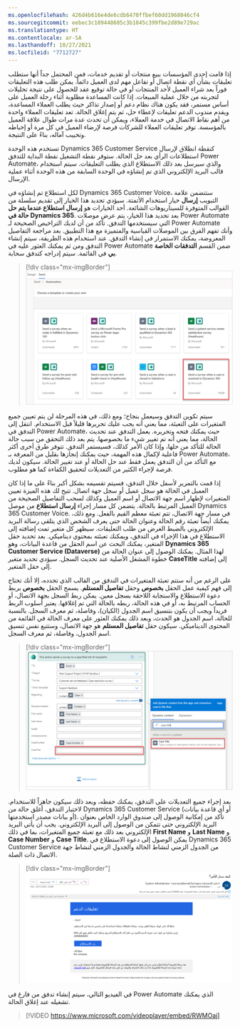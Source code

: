 ```yaml
---
ms.openlocfilehash: 426d4b616e4de6cdb6470ffbef60dd1968046cf4
ms.sourcegitcommit: eebec3c189448605c3b1045c399fbe2d89e729ac
ms.translationtype: HT
ms.contentlocale: ar-SA
ms.lasthandoff: 10/27/2021
ms.locfileid: "7712727"
---
```

إذا قامت إحدى المؤسسات ببيع منتجات أو تقديم خدمات، فمن المحتمل جداً أنها ستطلب تعليقات بشأن أي نقطة اتصال أو تفاعل مهم لدى العميل دائماً. يمكن طلب هذه التعليقات فوراً بعد شراء العميل لأحد المنتجات أو في حالة توقيع عقد للحصول على نتيجة تحليلات لتجربته من خلال عملية المبيعات. إذا كانت المساعدة مطلوبة أثناء رحلة العميل على أساس مستمر، فقد يكون هناك نظام دعم أو إصدار تذاكر حيث يطلب العملاء المساعدة، ويقدم مندوب الدعم تعليقات لإعطاء حل، ثم يتم إغلاق الحالة. تعد تعليقات العملاء واحدة من أهم نقاط الاتصال في خدمة العملاء، ويمكن أن تحدث عدة مرات طوال علاقة العميل بالمؤسسة.
توفر تعليقات العملاء للشركات فرصة لإرضاء العميل في كل مرة أو إحباطه وتخييب آماله، بناءً على النتيجة.

تستخدم هذه الوحدة Dynamics 365 Customer Service كنقطة انطلاق لإرسال استطلاعات الرأي بعد حل الحالة. ستوفر نقطة التشغيل نقطة البداية للتدفق Power Automate، والذي سيرسل بعد ذلك الاستطلاع الذي يطلب التعليقات. سيتم استخدام قالب البريد الإلكتروني الذي تم إنشاؤه في الوحدة السابقة من هذه الوحدة أثناء عملية الإرسال.

لكل استطلاع تم إنشاؤه في Dynamics 365 Customer Voice، ستتضمن علامة التبويب **إرسال** خيار استخدام الأتمتة. سيؤدي تحديد هذا الخيار إلى تقديم سلسلة من القوالب المتوفرة للسيناريوهات الشائعة. أحد الخيارات هو **إرسال استطلاع عندما يتم حل حالة في Dynamics 365**. بعد تحديد هذا الخيار، يتم عرض موصلات Power Automate التي سيستخدمها التدفق. تأكد من أن لديك التراخيص الصحيحة لـ Power Automate وأنك تفهم الفرق بين الموصلات القياسية والمتميزة مع هذا التطبيق. بعد مراجعة التفاصيل المعروضة، يمكنك الاستمرار في إنشاء التدفق. عند استخدام هذه الطريقة، سيتم إنشاء التدفق ومن ثم يمكنك العثور عليه في Power Automate ضمن القسم **التدفقات الخاصة بي** في القائمة. سيتم إدراجه كتدفق سحابة.

> [!div class="mx-imgBorder"]
> [![لقطة شاشة لخيارات القالب الخاصة بإنشاء تدفق في Power Automate.](../media/flow-templates.png)](../media/flow-templates.png#lightbox)

سيتم تكوين التدفق وسيعمل بنجاح؛ ومع ذلك، في هذه المرحلة لن يتم تعيين جميع المتغيرات على التعبئة، مما يعني أنه يجب عليك تحريرها قليلاً قبل الاستخدام. انتقل إلى التدفق في Power Automate، حيث يمكنك فتحه وتحريره. يعمل التدفق عند تحديث الحالة، مما يعني أنه تم تغيير شيء ما بخصوصها. يتم بعد ذلك التحقق من سبب حالة الحالة للتأكد من حلها، وإذا كان الأمر كذلك، فسيستمر التدفق. تتوفر طرق أخرى أكثر فاعلية لإكمال هذه المهمة، حيث يمكنك إنجازها بقليل من المعرفة بـ Power Automate، مع التأكد من أن التدفق يعمل فقط عند حل الحالة أو عند تغيير الحالة. سيكون لديك فرصة لإجراء الكثير من التعديلات لتحقيق الكفاءة كما هو مطلوب.

إذا قمت بالتمرير لأسفل خلال التدفق، فسيتم تقسيمه بشكل أكبر بناءً على ما إذا كان العميل في الحالة هو سجل عميل أو سجل جهة اتصال. تتيح لك هذه الميزة تعيين المتغيرات لإظهار اسم جهة الاتصال أو اسم العميل وكذلك لسحب التفاصيل الصحيحة من العميل المرتبط بالحالة. يتضمن كل مسار إجراء **إرسال استطلاع** من موصل Dynamics 365 Customer Voice. في مسار جهة الاتصال، تتم تعبئة معظم القيم بالفعل. ومع ذلك، يمكنك أيضاً تعبئة رقم الحالة وعنوان الحالة حتى يعرف الشخص الذي يتلقى رسالة البريد الإلكتروني بالضبط الغرض من طلب التعليقات. سيظهر كل متغير تمت إضافته إلى الاستطلاع في هذا الإجراء في التدفق، ويمكنك تعبئته بمحتوي ديناميكي.
بعد تحديد حقل المتغير، يمكنك البحث عن اسم الحقل من قاعدة البيانات، وهو **Dynamics 365 Customer Service (Dataverse)** لهذا المثال.
يمكنك الوصول إلى عنوان الحالة من خطوة المشغل الأصلية عند تحديث السجل. سيؤدي تحديد متغير **CaseTitle** إلى إضافته إلى حقل المتغير.

على الرغم من أنه ستتم تعبئة المتغيرات في التدفق من القالب الذي تحدده، إلا أنك تحتاج إلى فهم كيفية عمل الحقل **بخصوص** وحقل **تفاصيل المستلم**. يسمح الحقل **بخصوص** بربط دعوة الاستطلاع والاستجابة اللاحقة بسجل معين. يمكن ربط السجل بجهة الاتصال، أو الحساب المرتبط به، أو في هذه الحالة، ربطه بالحالة التي تم إغلاقها. يعتبر أسلوب الربط فريداً ويجب أن يكون بتنسيق اسم الجدول (الكيان)، وفاصلة، ثم معرف السجل. بالنسبة للحالة، اسم الجدول هو الحدث، وبعد ذلك يمكنك العثور على معرف الحالة في القائمة من المحتوى الديناميكي.
سيكون حقل **تفاصيل المستلم** هو جهة الاتصال، وستتبع نفس تنسيق اسم الجدول، وفاصلة، ثم معرف السجل.

> [!div class="mx-imgBorder"]
> [![لقطة شاشة لإضافة محتوى ديناميكي إلى متغير في تدفق Power Automate.](../media/dynamic-content.png)](../media/dynamic-content.png#lightbox)

بعد إجراء جميع التعديلات على التدفق، يمكنك حفظه، وبعد ذلك سيكون جاهزاً للاستخدام. لاختبار التدفق، أغلق حالة من Dynamics 365 Customer Service (أو أي قاعدة بيانات أو بيانات مصدر استخدمتها). تأكد من إمكانية الوصول إلى صندوق الوارد الخاص بعنوان البريد الإلكتروني حتى تتمكن من الوصول إلى البريد الإلكتروني. يجب أن يأتي البريد الإلكتروني بعد ذلك مع تعبئة جميع المتغيرات، بما في ذلك **First Name** و **Last Name** و **Case Number** و **Case Title**. يمكن الوصول إلى دعوة الاستطلاع في Dynamics 365 Customer Service من الجدول الزمني لنشاط الحالة والجدول الزمني لنشاط جهة الاتصال ذات الصلة.

> [!div class="mx-imgBorder"]
> [![لقطة شاشة لرسالة بريد إلكتروني تحتوي على تفاصيل تطلب من المستلم إرسال رد على استطلاع في Dynamics 365 Customer Voice.](../media/survey-response-email.png)](../media/survey-response-email.png#lightbox)

في الفيديو التالي، سيتم إنشاء تدفق من فارغ في Power Automate الذي يمكنك تشغيله عند إغلاق الحالة.

> [!VIDEO https://www.microsoft.com/videoplayer/embed/RWMOaj]
